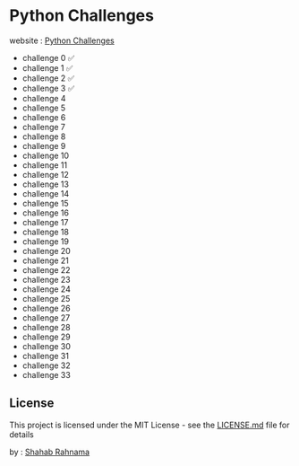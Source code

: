 # Python Challenges
website : [Python Challenges](http://www.pythonchallenge.com/)

* challenge 0 ✅ 
* challenge 1 ✅ 
* challenge 2 ✅ 
* challenge 3 ✅ 
* challenge 4
* challenge 5
* challenge 6
* challenge 7
* challenge 8
* challenge 9
* challenge 10
* challenge 11
* challenge 12
* challenge 13
* challenge 14
* challenge 15
* challenge 16
* challenge 17
* challenge 18
* challenge 19
* challenge 20
* challenge 21
* challenge 22
* challenge 23
* challenge 24
* challenge 25
* challenge 26
* challenge 27
* challenge 28
* challenge 29
* challenge 30
* challenge 31
* challenge 32
* challenge 33

## License

This project is licensed under the MIT License - see the [LICENSE.md](LICENSE.md) file for details



by : [Shahab Rahnama](http://srahnama.ir/)
